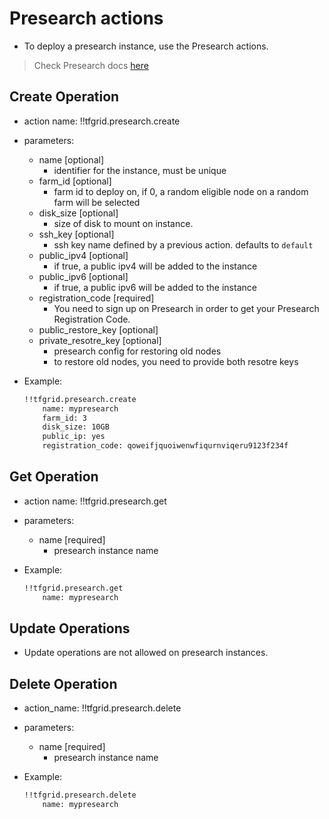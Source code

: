 # Presearch actions

- To deploy a presearch instance, use the Presearch actions.

> Check Presearch docs [here](https://manual.grid.tf/weblets/weblets_presearch.html)

## Create Operation

- action name: !!tfgrid.presearch.create
- parameters:
  - name [optional]
    - identifier for the instance, must be unique
  - farm_id [optional]
    - farm id to deploy on, if 0, a random eligible node on a random farm will be selected
  - disk_size [optional]
    - size of disk to mount on instance.
  - ssh_key [optional]
    - ssh key name defined by a previous action. defaults to `default`
  - public_ipv4 [optional]
    - if true, a public ipv4 will be added to the instance
  - public_ipv6 [optional]
    - if true, a public ipv6 will be added to the instance
  - registration_code [required]
    - You need to sign up on Presearch in order to get your Presearch Registration Code.
  - public_restore_key [optional]
  - private_resotre_key [optional]
    - presearch config for restoring old nodes
    - to restore old nodes, you need to provide both resotre keys

- Example:
  
  ```md
  !!tfgrid.presearch.create
      name: mypresearch
      farm_id: 3
      disk_size: 10GB
      public_ip: yes
      registration_code: qoweifjquoiwenwfiqurnviqeru9123f234f
  ```

## Get Operation

- action name: !!tfgrid.presearch.get
- parameters:
  - name [required]
    - presearch instance name

- Example:
  
  ```md
  !!tfgrid.presearch.get
      name: mypresearch
  ```

## Update Operations

- Update operations are not allowed on presearch instances.
  
## Delete Operation

- action_name: !!tfgrid.presearch.delete
- parameters:
  - name [required]
    - presearch instance name

- Example:
  
  ```md
  !!tfgrid.presearch.delete
      name: mypresearch
  ```
